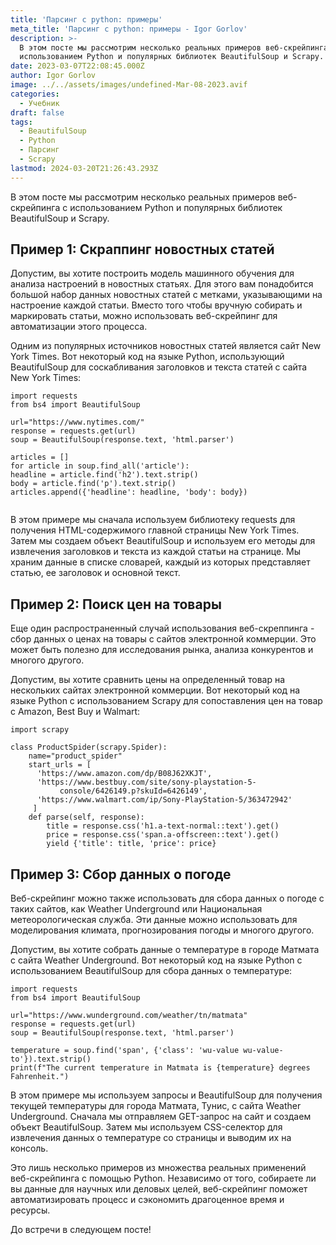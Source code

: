 ```yaml
---
title: 'Парсинг с python: примеры'
meta_title: 'Парсинг с python: примеры - Igor Gorlov'
description: >-
  В этом посте мы рассмотрим несколько реальных примеров веб-скрейпинга с
  использованием Python и популярных библиотек BeautifulSoup и Scrapy.
date: 2023-03-07T22:08:45.000Z
author: Igor Gorlov
image: ../../assets/images/undefined-Mar-08-2023.avif
categories:
  - Учебник
draft: false
tags:
  - BeautifulSoup
  - Python
  - Парсинг
  - Scrapy
lastmod: 2024-03-20T21:26:43.293Z
---
```


В этом посте мы рассмотрим несколько реальных примеров веб-скрейпинга с использованием Python и популярных библиотек BeautifulSoup и Scrapy.

<h2 class="wp-block-heading">Пример 1: Скраппинг новостных статей</h2>

Допустим, вы хотите построить модель машинного обучения для анализа настроений в новостных статьях. Для этого вам понадобится большой набор данных новостных статей с метками, указывающими на настроение каждой статьи. Вместо того чтобы вручную собирать и маркировать статьи, можно использовать веб-скрейпинг для автоматизации этого процесса.

Одним из популярных источников новостных статей является сайт New York Times. Вот некоторый код на языке Python, использующий BeautifulSoup для соскабливания заголовков и текста статей с сайта New York Times:

<!-- wp:code -->
<pre class="wp-block-code"><code lang="python" class="language-python">import requests
from bs4 import BeautifulSoup

url="https://www.nytimes.com/"
response = requests.get(url)
soup = BeautifulSoup(response.text, 'html.parser')

articles = []
for article in soup.find_all('article'):
headline = article.find('h2').text.strip()
body = article.find('p').text.strip()
articles.append({'headline': headline, 'body': body})

</code></pre>
<!-- /wp:code -->

В этом примере мы сначала используем библиотеку requests для получения HTML-содержимого главной страницы New York Times. Затем мы создаем объект BeautifulSoup и используем его методы для извлечения заголовков и текста из каждой статьи на странице. Мы храним данные в списке словарей, каждый из которых представляет статью, ее заголовок и основной текст.

<h2 class="wp-block-heading">Пример 2: Поиск цен на товары</h2>

Еще один распространенный случай использования веб-скреппинга - сбор данных о ценах на товары с сайтов электронной коммерции. Это может быть полезно для исследования рынка, анализа конкурентов и многого другого.

Допустим, вы хотите сравнить цены на определенный товар на нескольких сайтах электронной коммерции. Вот некоторый код на языке Python с использованием Scrapy для сопоставления цен на товар с Amazon, Best Buy и Walmart:

<!-- wp:code -->
<pre class="wp-block-code"><code lang="python" class="language-python">import scrapy

class ProductSpider(scrapy.Spider):
    name="product_spider"
    start_urls = [
      'https://www.amazon.com/dp/B08J62XKJT', 
      'https://www.bestbuy.com/site/sony-playstation-5- 
           console/6426149.p?skuId=6426149', 
      'https://www.walmart.com/ip/Sony-PlayStation-5/363472942'
     ]
    def parse(self, response):
        title = response.css('h1.a-text-normal::text').get()
        price = response.css('span.a-offscreen::text').get()
        yield {'title': title, 'price': price}
</code></pre>
<!-- /wp:code -->

<h2 class="wp-block-heading">Пример 3: Сбор данных о погоде</h2>

Веб-скрейпинг можно также использовать для сбора данных о погоде с таких сайтов, как Weather Underground или Национальная метеорологическая служба. Эти данные можно использовать для моделирования климата, прогнозирования погоды и многого другого.

Допустим, вы хотите собрать данные о температуре в городе Матмата с сайта Weather Underground. Вот некоторый код на языке Python с использованием BeautifulSoup для сбора данных о температуре:

<!-- wp:code -->
<pre class="wp-block-code"><code lang="python" class="language-python">import requests
from bs4 import BeautifulSoup

url="https://www.wunderground.com/weather/tn/matmata"
response = requests.get(url)
soup = BeautifulSoup(response.text, 'html.parser')

temperature = soup.find('span', {'class': 'wu-value wu-value-to'}).text.strip()
print(f"The current temperature in Matmata is {temperature} degrees Fahrenheit.")
</code></pre>
<!-- /wp:code -->

В этом примере мы используем запросы и BeautifulSoup для получения текущей температуры для города Матмата, Тунис, с сайта Weather Underground. Сначала мы отправляем GET-запрос на сайт и создаем объект BeautifulSoup. Затем мы используем CSS-селектор для извлечения данных о температуре со страницы и выводим их на консоль.

Это лишь несколько примеров из множества реальных применений веб-скрейпинга с помощью Python. Независимо от того, собираете ли вы данные для научных или деловых целей, веб-скрейпинг поможет автоматизировать процесс и сэкономить драгоценное время и ресурсы.

До встречи в следующем посте!
